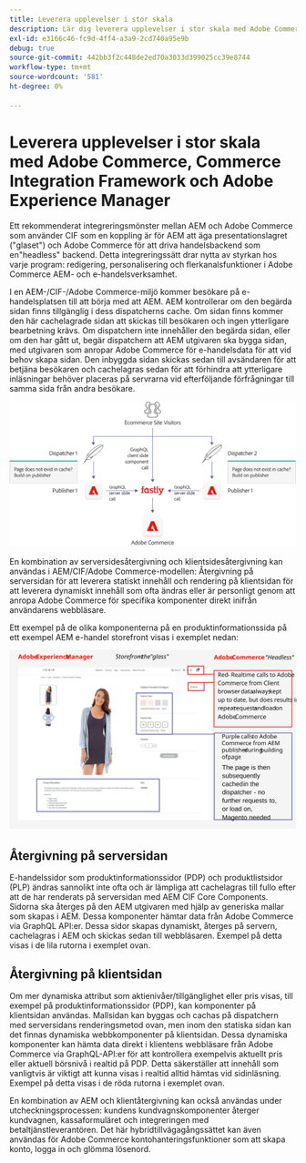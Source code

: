```yaml
---
title: Leverera upplevelser i stor skala
description: Lär dig leverera upplevelser i stor skala med Adobe Commerce och Adobe Experience Manager.
exl-id: e3166c46-fc9d-4ff4-a3a9-2cd740a95e9b
debug: true
source-git-commit: 442bb3f2c448de2ed70a3033d399025cc39e8744
workflow-type: tm+mt
source-wordcount: '581'
ht-degree: 0%

---
```


# Leverera upplevelser i stor skala med Adobe Commerce, Commerce Integration Framework och Adobe Experience Manager

Ett rekommenderat integreringsmönster mellan AEM och Adobe Commerce som använder CIF som en koppling är för AEM att äga presentationslagret (&quot;glaset&quot;) och Adobe Commerce för att driva handelsbackend som en&quot;headless&quot; backend. Detta integreringssätt drar nytta av styrkan hos varje program: redigering, personalisering och flerkanalsfunktioner i Adobe Commerce AEM- och e-handelsverksamhet.

I en AEM-/CIF-/Adobe Commerce-miljö kommer besökare på e-handelsplatsen till att börja med att AEM. AEM kontrollerar om den begärda sidan finns tillgänglig i dess dispatcherns cache. Om sidan finns kommer den här cachelagrade sidan att skickas till besökaren och ingen ytterligare bearbetning krävs. Om dispatchern inte innehåller den begärda sidan, eller om den har gått ut, begär dispatchern att AEM utgivaren ska bygga sidan, med utgivaren som anropar Adobe Commerce för e-handelsdata för att vid behov skapa sidan. Den inbyggda sidan skickas sedan till avsändaren för att betjäna besökaren och cachelagras sedan för att förhindra att ytterligare inläsningar behöver placeras på servrarna vid efterföljande förfrågningar till samma sida från andra besökare.

![Översiktsdiagram över Adobe Experience Manager och Adobe Commerce-arkitektur](../assets/commerce-at-scale/overview.png)

En kombination av serversidesåtergivning och klientsidesåtergivning kan användas i AEM/CIF/Adobe Commerce-modellen: Återgivning på serversidan för att leverera statiskt innehåll och rendering på klientsidan för att leverera dynamiskt innehåll som ofta ändras eller är personligt genom att anropa Adobe Commerce för specifika komponenter direkt inifrån användarens webbläsare.

Ett exempel på de olika komponenterna på en produktinformationssida på ett exempel AEM e-handel storefront visas i exemplet nedan:

![Översiktsdiagram över Adobe Experience Manager och Adobe Commerce-arkitektur](../assets/commerce-at-scale/product-details-page.svg)

## Återgivning på serversidan

E-handelssidor som produktinformationssidor (PDP) och produktlistsidor (PLP) ändras sannolikt inte ofta och är lämpliga att cachelagras till fullo efter att de har renderats på serversidan med AEM CIF Core Components. Sidorna ska återges på den AEM utgivaren med hjälp av generiska mallar som skapas i AEM. Dessa komponenter hämtar data från Adobe Commerce via GraphQL API:er. Dessa sidor skapas dynamiskt, återges på servern, cachelagras i AEM och skickas sedan till webbläsaren. Exempel på detta visas i de lila rutorna i exemplet ovan.

## Återgivning på klientsidan

Om mer dynamiska attribut som aktienivåer/tillgänglighet eller pris visas, till exempel på produktinformationssidor (PDP), kan komponenter på klientsidan användas. Mallsidan kan byggas och cachas på dispatchern med serversidans renderingsmetod ovan, men inom den statiska sidan kan det finnas dynamiska webbkomponenter på klientsidan. Dessa dynamiska komponenter kan hämta data direkt i klientens webbläsare från Adobe Commerce via GraphQL-API:er för att kontrollera exempelvis aktuellt pris eller aktuell börsnivå i realtid på PDP. Detta säkerställer att innehåll som vanligtvis är viktigt att kunna visas i realtid alltid hämtas vid sidinläsning. Exempel på detta visas i de röda rutorna i exemplet ovan.

En kombination av AEM och klientåtergivning kan också användas under utcheckningsprocessen: kundens kundvagnskomponenter återger kundvagnen, kassaformuläret och integreringen med betaltjänstleverantören. Det här hybridtillvägagångssättet kan även användas för Adobe Commerce kontohanteringsfunktioner som att skapa konto, logga in och glömma lösenord.
